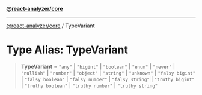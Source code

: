 [**@react-analyzer/core**](../README.md)

***

[@react-analyzer/core](../README.md) / TypeVariant

# Type Alias: TypeVariant

> **TypeVariant** = `"any"` \| `"bigint"` \| `"boolean"` \| `"enum"` \| `"never"` \| `"nullish"` \| `"number"` \| `"object"` \| `"string"` \| `"unknown"` \| `"falsy bigint"` \| `"falsy boolean"` \| `"falsy number"` \| `"falsy string"` \| `"truthy bigint"` \| `"truthy boolean"` \| `"truthy number"` \| `"truthy string"`
